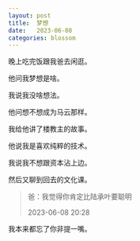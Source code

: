```yaml
---
layout: post
title:  梦想
date:   2023-06-08
categories: blossom
---
```


晚上吃完饭跟我爸去闲逛。

他问我梦想是啥。

我说我没啥想法。

他问想不想成为马云那样。

我给他讲了楼教主的故事。

他说我是喜欢纯粹的技术。

我说我不想跟资本沾上边。

然后又聊到回去的文化课。

>   爸：我觉得你肯定比陆承叶要聪明
>   
>   2023-06-08 20:28

我本来都忘了你非提一嘴。